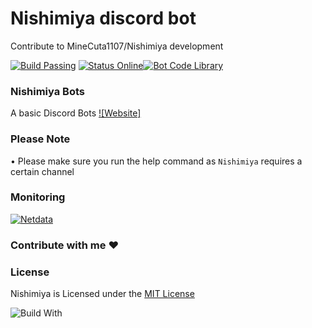 # Nishimiya discord bot
Contribute to MineCuta1107/Nishimiya development 

[![Build Passing](https://img.shields.io/badge/build-Passing%20-green.svg?style=flat)](https://nishimiya.minecuta.com) [![Status Online](https://img.shields.io/badge/status-Online%20-brightgreen.svg?style=flat)](https://stats.uptimerobot.com/D83mDfBoDz)[![Bot Code Library](https://img.shields.io/badge/code-discord.js-yellowgreen.svg)](https://discord.js.org/#/) 

### Nishimiya Bots
A basic Discord Bots 
[![Website]](https://nishimiya.minecuta.net/)

### Please Note
•  Please make sure you run the help command as `Nishimiya` requires a certain channel

### Monitoring
<a href="http://81.169.230.19:19999/#menu_system;theme=slate">
<img src="https://cdn.discordapp.com/attachments/396964573007052800/549687338352115715/netdata.gif" alt="Netdata"/></a>

### Contribute with me ❤

### License
Nishimiya is Licensed under the [MIT License](https://github.com/MineCuta1107/Nishimiya/blob/master/LICENSE)

![Build With](https://forthebadge.com/images/badges/built-with-love.svg)
